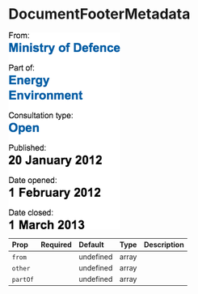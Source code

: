 DocumentFooterMetadata
======================

![Component Image](./docs/DocumentFooterMetadata.png)


Prop | Required | Default | Type | Description
:--- | :------- | :------ | :--- | :----------
 `from` |  | undefined | array | 
 `other` |  | undefined | array | 
 `partOf` |  | undefined | array | 


